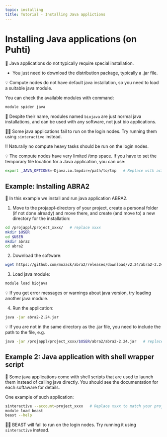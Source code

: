 ```yaml
---
topic: installing
title: Tutorial - Installing Java applictions
---
```


# Installing Java applications (on Puhti)

💬 Java applications do not typically require special installation. 

- You just need to download the distribution package, typically a .jar file.

💡 Compute nodes do not have default java installation, so you need to load a suitable java module. 

You can check the available modules with command:

```bash
module spider java
```

💬 Despite their name, modules named `biojava` are just normal java installations, and can be used with any software, not just bio applications.

☝🏻 Some java applications fail to run on the login nodes. Try running them using `sinteractive` instead. 

‼️ Naturally no compute heavy tasks should be run on the login nodes.

💡 The compute nodes have very limited /tmp space. If you have to set the temporary file location for a Java application, you can use:

```bash
export _JAVA_OPTIONS=-Djava.io.tmpdir=/path/to/tmp   # Replace with actual path.
```

## Example: Installing ABRA2

💬 In this example we install and run java application ABRA2.

1. Move to the projappl-directory of your project, create a personal folder (if not done already) and move there, and create (and move to) a new directory for the installation:

```bash
cd /projappl/project_xxxx/   # replace xxxx
mkdir $USER
cd $USER
mkdir abra2
cd abra2
```

2. Download the software:

```bash
wget https://github.com/mozack/abra2/releases/download/v2.24/abra2-2.24.jar
```

3. Load java module:

```bash
module load biojava
```

💡 If you get error messages or warnings about java version, try loading another java module.

4. Run the application:

```bash
java -jar abra2-2.24.jar
```

💡 If you are not in the same directory as the .jar file, you need to include the path to the file, e.g.

```bash
java -jar /projappl/project_xxxx/$USER/abra2/abra2-2.24.jar   # replace xxxx and check that the path corresponds to the actual path
```

## Example 2: Java application with shell wrapper script

💬 Some java applications come with shell scripts that are used to launch them instead of calling java directly. You should see the documentation for each softaware for details.

One example of such application:

```bash
sinteractive --account=project_xxxx   # Replace xxxx to match your project number
module load beast
beast --help
```

☝🏻 BEAST will fail to run on the login nodes. Try running it using `sinteractive` instead.
